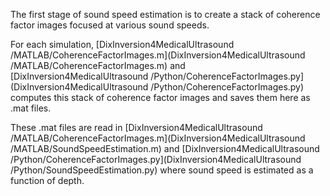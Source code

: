 The first stage of sound speed estimation is to create a stack of coherence factor images focused at various sound speeds.

For each simulation, [DixInversion4MedicalUltrasound
/MATLAB/CoherenceFactorImages.m](DixInversion4MedicalUltrasound
/MATLAB/CoherenceFactorImages.m) and [DixInversion4MedicalUltrasound
/Python/CoherenceFactorImages.py](DixInversion4MedicalUltrasound
/Python/CoherenceFactorImages.py) computes this stack of coherence factor images and saves them here as .mat files.

These .mat files are read in [DixInversion4MedicalUltrasound
/MATLAB/CoherenceFactorImages.m](DixInversion4MedicalUltrasound
/MATLAB/SoundSpeedEstimation.m) and [DixInversion4MedicalUltrasound
/Python/CoherenceFactorImages.py](DixInversion4MedicalUltrasound
/Python/SoundSpeedEstimation.py) where sound speed is estimated as a function of depth.
